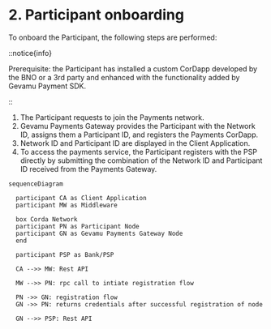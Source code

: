 # 2. Participant onboarding

To onboard the Participant, the following steps are performed:

::notice{info}
  
  Prerequisite: the Participant has installed a custom CorDapp developed by the BNO or a 3rd party and enhanced with the functionality added by Gevamu Payment SDK.

::

1. The Participant requests to join the Payments network.
2. Gevamu Payments Gateway provides the Participant with the Network ID, assigns them a Participant ID, and registers the Payments CorDapp.
3. Network ID and Participant ID are displayed in the Client Application.
4. To access the payments service, the Participant registers with the PSP directly by submitting the combination of the Network ID and Participant ID received from the Payments Gateway.

```mermaid
sequenceDiagram

  participant CA as Client Application
  participant MW as Middleware 

  box Corda Network
  participant PN as Participant Node
  participant GN as Gevamu Payments Gateway Node
  end

  participant PSP as Bank/PSP

  CA -->> MW: Rest API

  MW -->> PN: rpc call to intiate registration flow

  PN ->> GN: registration flow
  GN ->> PN: returns credentials after successful registration of node 

  GN -->> PSP: Rest API
  
  

  





```